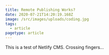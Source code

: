 ```yaml
---
title: Remote Publishing Works?
date: 2020-07-21T14:20:19.168Z
image: /src/images/uploads/coding.jpg
tags:
  - article
pagetype: article
---
```

This is a test of Netlify CMS. Crossing fingers...